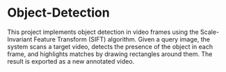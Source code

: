 # Object-Detection
This project implements object detection in video frames using the Scale-Invariant Feature Transform (SIFT) algorithm. Given a query image, the system scans a target video, detects the presence of the object in each frame, and highlights matches by drawing rectangles around them. The result is exported as a new annotated video.
